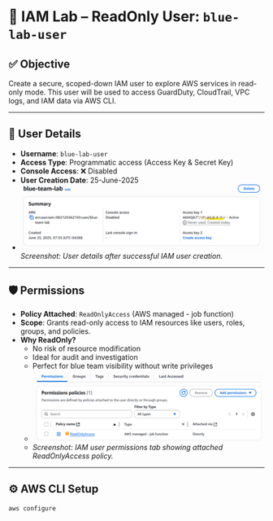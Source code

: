 # 🔐 IAM Lab – ReadOnly User: `blue-lab-user`

## ✅ Objective
Create a secure, scoped-down IAM user to explore AWS services in read-only mode. This user will be used to access GuardDuty, CloudTrail, VPC logs, and IAM data via AWS CLI.

---

## 👤 User Details
- **Username**: `blue-lab-user`
- **Access Type**: Programmatic access (Access Key & Secret Key)
- **Console Access**: ❌ Disabled
- **User Creation Date**: 25-June-2025
- ![User Details Screenshot](../images/iam-user-creation.png)
*Screenshot: User details after successful IAM user creation.*
---

## 🛡️ Permissions
- **Policy Attached**: `ReadOnlyAccess` (AWS managed - job function)
- **Scope**: Grants read-only access to IAM resources like users, roles, groups, and policies.
- **Why ReadOnly?**
  - No risk of resource modification
  - Ideal for audit and investigation
  - Perfect for blue team visibility without write privileges
  - ![Permissions Screenshot](../images/policy-attached.png)
  - *Screenshot: IAM user permissions tab showing attached ReadOnlyAccess policy.*

---

## ⚙️ AWS CLI Setup
```bash
aws configure
